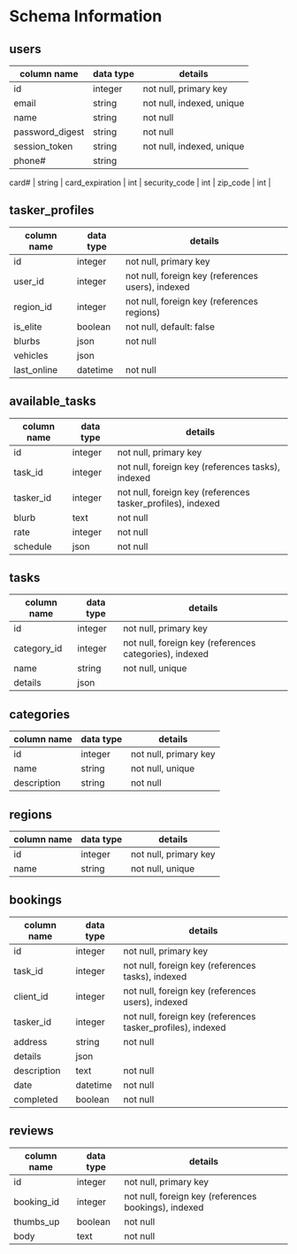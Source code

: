 # Schema Information

## users
column name     | data type | details
----------------|-----------|-----------------------
id              | integer   | not null, primary key
email           | string    | not null, indexed, unique
name            | string    | not null
password_digest | string    | not null
session_token   | string    | not null, indexed, unique
phone#          | string    |
<!-- move to own table? -->
card#           | string    |
card_expiration | int       |
security_code   | int       |
zip_code        | int       |

## tasker_profiles
column name     | data type | details
----------------|-----------|-----------------------
id              | integer   | not null, primary key
user_id         | integer   | not null, foreign key (references users), indexed
region_id       | integer   | not null, foreign key (references regions)
is_elite        | boolean   | not null, default: false
blurbs          | json      | not null
vehicles        | json      |
last_online     | datetime  | not null

## available_tasks
column name | data type | details
------------|-----------|-----------------------
id          | integer   | not null, primary key
task_id     | integer   | not null, foreign key (references tasks), indexed
tasker_id   | integer   | not null, foreign key (references tasker_profiles), indexed
blurb       | text      | not null
rate        | integer   | not null
schedule    | json      | not null

## tasks
column name | data type | details
------------|-----------|-----------------------
id          | integer   | not null, primary key
category_id | integer   | not null, foreign key (references categories), indexed
name        | string    | not null, unique
details     | json      |

## categories
column name | data type | details
------------|-----------|-----------------------
id          | integer   | not null, primary key
name        | string    | not null, unique
description | string    | not null

## regions
column name | data type | details
------------|-----------|-----------------------
id          | integer   | not null, primary key
name        | string    | not null, unique


## bookings
column name | data type | details
------------|-----------|-----------------------
id          | integer   | not null, primary key
task_id     | integer   | not null, foreign key (references tasks), indexed
client_id   | integer   | not null, foreign key (references users), indexed
tasker_id   | integer   | not null, foreign key (references tasker_profiles), indexed
address     | string    | not null
details     | json      |
description | text      | not null
date        | datetime  | not null
completed   | boolean   | not null

## reviews
column name | data type | details
------------|-----------|-----------------------
id          | integer   | not null, primary key
booking_id  | integer   | not null, foreign key (references bookings), indexed
thumbs_up   | boolean   | not null
body        | text      | not null
